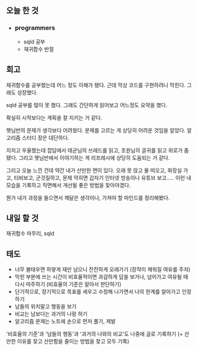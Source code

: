 ## 오늘 한 것
- ### programmers
  - sqld 공부
  - 재귀함수 반절
## 회고
재귀함수를 공부했는데 어느 정도 이해가 됐다. 근데 막상 코드를 구현하려니 막힌다. 그래도 성장했다.

sqld 공부를 많이 못 했다. 그래도 간단하게 읽어보고 어느정도 요약을 했다.

확실히 시작보다는 계획을 잘 지키는 거 같다.

햇님반의 문제가 생각보다 어려웠다. 문제를 고르는 게 상당히 어려운 것임을 알았다. 알고리즘 스터디 장은 대단하다.

지치고 우울했는데 잡담에서 태균님의 쓰레드를 읽고, 초원님의 글귀를 읽고 위로가 좀 됐다. 그리고 햇님반에서 이야기하는 게 리프레시에 상당히 도움되는 거 같다.

그리고 오늘 느낀 건데 약간 내가 산만한 면이 있다. 오래 못 앉고 물 떠오고, 화장실 가고, 티비보고, 군것질하고, 문제 막히면 갑자기 인터넷 방송이나 유튜브 보고..... 이런 내 모습을 기록하고 직면해서 개선될 좋은 방법을 찾아야겠다.

뭔가 내가 과정을 들으면서 깨달은 생각이나, 가져야 할 마인드를 정리해봤다.

## 내일 할 것
재귀함수 마무리, sqld

## 태도
- 너무 불태우면 하얗게 재만 남으니 잔잔하게 오래가기 (장작이 채워질 여유를 주자)
- 막힌 부분에 쓰는 시간이 비효율적이면 과감하게 답을 보거나, 넘어가고 여유될 때 다시 마주하기 (비효율의 기준은 알아서 판단하기)
- 단기적으로, 장기적으로 목표를 세우고 수정해 나가면서 나의 한계를 알아가고 인정하기
- 남들의 위치말고 행동을 보기
- 비교는 남보다는 과거의 나랑 하기
- 알고리즘 문제는 노트에 손으로 먼저 풀기, 제발

'비효율의 기준'과 '남들의 행동'과 '과거의 나와의 비교'도 나중에 글로 기록하기 (+ 산만한 이유를 찾고 산만함을 줄이는 방법을 찾고 모두 기록)